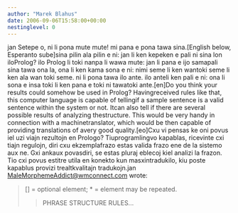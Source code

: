 ```yaml
---
author: "Marek Blahus"
date: 2006-09-06T15:58:00+00:00
nestinglevel: 0
---
```

jan Setepe o, ni li pona mute mute! mi pana e pona tawa sina.\[English below, Esperanto sube\]sina pilin ala pilin e ni: jan li ken kepeken e pali ni sina lon iloProlog? ilo Prolog li toki nanpa li wawa mute: jan li pana e ijo samapali sina tawa ona la, ona li ken kama sona e ni: nimi seme li ken wantoki seme li ken ala wan toki seme. ni li pona tawa ilo ante. ilo anteli ken pali e ni: ona li sona e insa toki li ken pana e toki ni tawatoki ante.\[en\]Do you think your results could somehow be used in Prolog? Havingreceived rules like that, this computer language is capable of tellingif a sample sentence is a valid sentence within the system or not. Itcan also tell if there are several possible results of analyzing thestructure. This would be very handy in connection with a machinetranslator, which would be then capable of providing translations of avery good quality.\[eo\]Cxu vi pensas ke oni povus iel uzi viajn rezultojn en Prologo? Tiuprogramlingvo kapablas, ricevinte cxi tiajn regulojn, diri cxu ekzemplafrazo estas valida frazo ene de la sistemo aux ne. Gxi ankaux povasdiri, se estas pluraj eblecoj kiel analizi la frazon. Tio cxi povus estitre utila en konekto kun masxintradukilo, kiu poste kapablus provizi trealtkvalitajn tradukojn.jan [MaleMorphemeAddict@wmconnect.com](mailto://MaleMorphemeAddict@wmconnect.com) wrote:

> \[\] = optional element; \* = element may be repeated.
>> PHRASE STRUCTURE RULES...